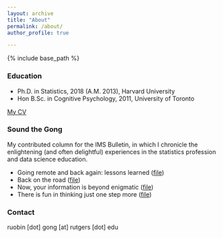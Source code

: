 ```yaml
---
layout: archive
title: "About"
permalink: /about/
author_profile: true

---
```


{% include base_path %}

### Education

* Ph.D. in Statistics, 2018 (A.M. 2013), Harvard University
* Hon B.Sc. in Cognitive Psychology, 2011, University of Toronto

[My CV](https://github.com/RuobinGong/RuobinGong.github.io/blob/3b67fb65d7104babcc8b6a0c50e761775b5a7c81/files/RG-cv.pdf)


### Sound the Gong

My contributed column for the IMS Bulletin, in which I chronicle the enlightening (and often delightful) experiences in the statistics profession and data science education.

* Going remote and back again: lessons learned ([file](https://docs.google.com/viewer?url=https://github.com/RuobinGong/RuobinGong.github.io/blob/beb8baabea2c062c666200d46d1d936d90a72f76/files/Gong2021-IMS50-6.pdf))
* Back on the road ([file](https://docs.google.com/viewer?url=https://github.com/RuobinGong/RuobinGong.github.io/blob/beb8baabea2c062c666200d46d1d936d90a72f76/files/Gong2021-IMS50-3.pdf
))
* Now, your information is beyond enigmatic ([file](https://docs.google.com/viewer?url=https://github.com/RuobinGong/RuobinGong.github.io/blob/beb8baabea2c062c666200d46d1d936d90a72f76/files/Gong2020-IMS49-2.pdf))
* There is fun in thinking just one step more ([file](https://docs.google.com/viewer?url=https://github.com/RuobinGong/RuobinGong.github.io/blob/6e284ecbf799503d3c8e3409c3f6d4f747a3b106/files/Gong2018-IMS47-8.pdf))



### Contact

ruobin [dot] gong [at] rutgers [dot] edu
